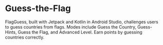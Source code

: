 # Guess-the-Flag
FlagGuess, built with Jetpack and Kotlin in Android Studio, challenges users to guess countries from flags. Modes include Guess the Country, Guess-Hints, Guess the Flag, and Advanced Level. Earn points by guessing countries correctly.
